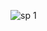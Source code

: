 ![sp 1](https://github.com/ahdasurur/guidejson/assets/154747055/d5dcd814-6e5e-44d1-a110-a3329ef4c680)
